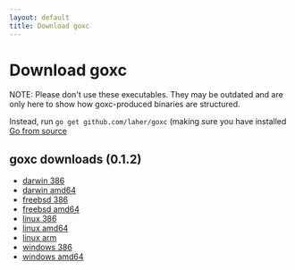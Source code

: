 ```yaml
---
layout: default
title: Download goxc
---
```


Download goxc
=============

NOTE: Please don't use these executables. They may be outdated and are only here to show how goxc-produced binaries are structured.

Instead, run `go get github.com/laher/goxc` (making sure you have installed [Go from source](http://golang.org/doc/install/source)

goxc downloads (0.1.2)
------------

 * [darwin 386](goxc_darwin_386_0.1.2.zip)
 * [darwin amd64](goxc_darwin_amd64_0.1.2.zip)
 * [freebsd 386](goxc_freebsd_386_0.1.2.zip)
 * [freebsd amd64](goxc_freebsd_amd64_0.1.2.zip)
 * [linux 386](goxc_linux_386_0.1.2.zip)
 * [linux amd64](goxc_linux_amd64_0.1.2.zip)
 * [linux arm](goxc_linux_arm_0.1.2.zip)
 * [windows 386](goxc_windows_386_0.1.2.zip)
 * [windows amd64](goxc_windows_amd64_0.1.2.zip)
